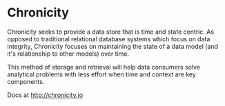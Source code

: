 # Chronicity

Chronicity seeks to provide a data store that is time and state centric. As opposed to traditional relational database systems which focus on data integrity, Chronicity focuses on maintaining the state of a data model (and it's relationship to other models) over time.

This method of storage and retrieval will help data consumers solve analytical problems with less effort when time and context are key components.

Docs at http://chronicity.io

